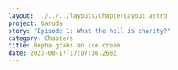 ```yaml
---
layout: ../../../layouts/ChapterLayout.astro
project: Garuda
story: "Episode 1: What the hell is charity?"
category: Chapters
title: Bopha grabs an ice cream
date: 2023-08-17T17:07:36.268Z
---
```


